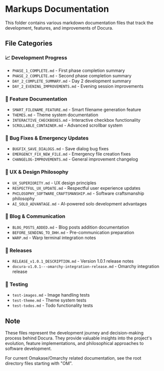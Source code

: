 # Markups Documentation

This folder contains various markdown documentation files that track the development, features, and improvements of Docura.

## File Categories

### 📈 **Development Progress**
- `PHASE_1_COMPLETE.md` - First phase completion summary
- `PHASE_2_COMPLETE.md` - Second phase completion summary
- `DAY_2_COMPLETE_SUMMARY.md` - Day 2 development summary
- `DAY_2_EVENING_IMPROVEMENTS.md` - Evening session improvements

### 🔧 **Feature Documentation**
- `SMART_FILENAME_FEATURE.md` - Smart filename generation feature
- `THEMES.md` - Theme system documentation
- `INTERACTIVE_CHECKBOXES.md` - Interactive checkbox functionality
- `SCROLLABLE_CONTAINER.md` - Advanced scrollbar system

### 🐛 **Bug Fixes & Emergency Updates**
- `BUGFIX_SAVE_DIALOGS.md` - Save dialog bug fixes
- `EMERGENCY_FIX_NEW_FILE.md` - Emergency file creation fixes
- `CHANGELOG-IMPROVEMENTS.md` - General improvement changelog

### 🎨 **UX & Design Philosophy**
- `UX_SUPERIORITY.md` - UX design principles
- `RESPECTFUL_UX_UPDATE.md` - Respectful user experience updates
- `PHILOSOPHY_SOFTWARE_CRAFTSMANSHIP.md` - Software craftsmanship philosophy
- `AI_SOLO_ADVANTAGE.md` - AI-powered solo development advantages

### 📱 **Blog & Communication**
- `BLOG_POSTS_ADDED.md` - Blog posts addition documentation
- `BEFORE_SENDING_TO_DHH.md` - Pre-communication preparation
- `WARP.md` - Warp terminal integration notes

### 🚀 **Releases**
- `RELEASE_v1.0.1_DESCRIPTION.md` - Version 1.0.1 release notes
- `docura-v1.0.1---omarchy-integration-release.md` - Omarchy integration release

### 🧪 **Testing**
- `test-images.md` - Image handling tests
- `test-theme.md` - Theme system tests
- `test-todos.md` - Todo functionality tests

## Note

These files represent the development journey and decision-making process behind Docura. They provide valuable insights into the project's evolution, feature implementations, and philosophical approaches to software development.

For current Omakase/Omarchy related documentation, see the root directory files starting with "OM".